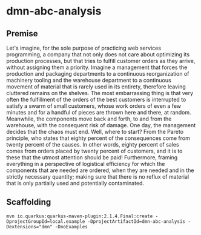 # dmn-abc-analysis

## Premise
Let's imagine, for the sole purpose of practicing web services programming, a company that not only does not care about optimizing its production processes, but that tries to fulfill customer orders as they arrive, without assigning them a priority.
Imagine a management that forces the production and packaging departments to a continuous reorganization of machinery tooling and the warehouse department to a continuous movement of material that is rarely used in its entirety, therefore leaving cluttered remains on the shelves.
The most embarrassing thing is that very often the fulfillment of the orders of the best customers is interrupted to satisfy a swarm of small customers, whose work orders of even a few minutes and for a handful of pieces are thrown here and there, at random.
Meanwhile, the components move back and forth, to and from the warehouse, with the consequent risk of damage.
One day, the management decides that the chaos must end.
Well, where to start?
From the Pareto principle, who states that eighty percent of the consequences come from twenty percent of the causes.
In other words, eighty percent of sales comes from orders placed by twenty percent of customers, and it is to these that the utmost attention should be paid!
Furthermore, framing everything in a perspective of logistical efficiency for which the components that are needed are ordered, when they are needed and in the strictly necessary quantity; making sure that there is no reflux of material that is only partially used and potentially contaminated.

## Scaffolding
```
mvn io.quarkus:quarkus-maven-plugin:2.1.4.Final:create -DprojectGroupId=local.example -DprojectArtifactId=dmn-abc-analysis -Dextensions="dmn" -DnoExamples
```

